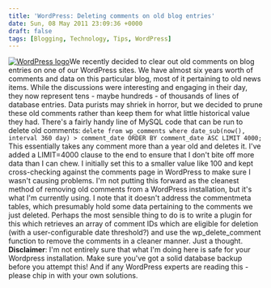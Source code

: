 ```yaml
---
title: 'WordPress: Deleting comments on old blog entries'
date: Sun, 08 May 2011 23:09:36 +0000
draft: false
tags: [Blogging, Technology, Tips, WordPress]
---
```


[![WordPress logo](http://gerard.interwebworld.co.uk/files/2011/08/wordpress-logo.jpg)](http://gerard.interwebworld.co.uk/files/2011/08/wordpress-logo.jpg)We recently decided to clear out old comments on blog entries on one of our WordPress sites. We have almost six years worth of comments and data on this particular blog, most of it pertaining to old news items. While the discussions were interesting and engaging in their day, they now represent tens - maybe hundreds - of thousands of lines of database entries. Data purists may shriek in horror, but we decided to prune these old comments rather than keep them for what little historical value they had. There's a fairly handy line of MySQL code that can be run to delete old comments: `delete from wp_comments where date_sub(now(), interval 360 day) > comment_date ORDER BY comment_date ASC LIMIT 4000;` This essentially takes any comment more than a year old and deletes it. I've added a LIMIT=4000 clause to the end to ensure that I don't bite off more data than I can chew. I initially set this to a smaller value like 100 and kept cross-checking against the comments page in WordPress to make sure I wasn't causing problems. I'm not putting this forward as the cleanest method of removing old comments from a WordPress installation, but it's what I'm currently using. I note that it doesn't address the commentmeta tables, which presumably hold some data pertaining to the comments we just deleted. Perhaps the most sensible thing to do is to write a plugin for this which retrieves an array of comment IDs which are eligible for deletion (with a user-configurable date threshold?) and use the wp\_delete\_comment function to remove the comments in a cleaner manner. Just a thought. **Disclaimer**: I'm not entirely sure that what I'm doing here is safe for your Wordpress installation. Make sure you've got a solid database backup before you attempt this! And if any WordPress experts are reading this - please chip in with your own solutions.